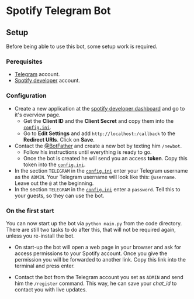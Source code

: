 # Spotify Telegram Bot

## Setup
Before being able to use this bot, some setup work is required.
### Perequisites
+ [Telegram](https://telegram.org/) account.
+ [Spotify developer](https://developer.spotify.com/) account.

### Configuration
+ Create a new application at the [spotify developer dashboard](https://developer.spotify.com/dashboard/applications) and go to it's overview page.
    + Get the **Client ID** and the **Client Secret** and copy them into the [`config.ini`](config.ini).
    + Go to **Edit Settings** and add `http://localhost:/callback` to the **Redirect URIs**. Click on **Save**.
+ Contact the [@BotFather](https://t.me/BotFather) and create a new bot by texting him `/newbot`.
    + Follow his instructions until everything is ready to go.
    + Once the bot is created he will send you an access **token**. Copy this token into the [`config.ini`](config.ini).
+ In the section `TELEGRAM` in the [`config.ini`](config.ini) enter your Telegram username as the `ADMIN`. Your Telegram username will look like this: `@username`. Leave out the `@` at the beginning.
+ In the section `TELEGRAM` in the [`config.ini`](config.ini) enter a `password`. Tell this to your guests, so they can use the bot.

### On the first start
You can now start up the bot via `python main.py` from the code directory.
There are still two tasks to do after this, that will not be required again, unless you re-install the bot.
+ On start-up the bot will open a web page in your browser and ask for access permissions to your Spotify account.
Once you give the permission you will be forwarded to another link.
Copy this link into the terminal and press enter.

+ Contact the bot from the Telegram account you set as `ADMIN` and send him the `/register` command. This way, he can save your *chat_id* to contact you with live updates.

